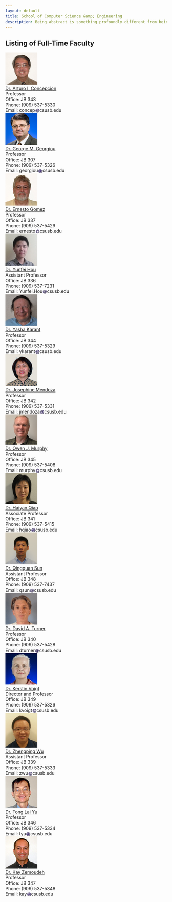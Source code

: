 ```yaml
---
layout: default
title: School of Computer Science &amp; Engineering
description: Being abstract is something profoundly different from being vague... The purpose of abstraction is not to be vague, but to create a new semantic level in which one can be absolutely precise. – Edsger Dijkstra
---
```


## Listing of __Full-Time Faculty__

<div class='third-wrap'>
<div class='third'>
<img src="photos/Arturo_Concepcion.jpg" alt="Dr. Arturo I. Concepcion" /><br />
<a href="http://cse.csusb.edu/concep">Dr. Arturo I. Concepcion</a><br />
Professor<br />
Office: JB 343<br />
Phone: (909) 537-5330<br />
Email: concep<img style="height: 1em; vertical-align: middle" src="../../assets/img/arobase.jpg" alt="arobase" />csusb.edu<br />
</div>

<div class='third'>
<img src="photos/George_Georgiou.jpg" alt="Dr. George M. Georgiou" /><br />
<a href="http://cse.csusb.edu/georgiou/">Dr. George M. Georgiou</a><br />
Professor<br />
Office: JB 307<br />
Phone: (909) 537-5326<br />
Email: georgiou<img style="height: 1em; vertical-align: middle" src="../../assets/img/arobase.jpg" alt="arobase" />csusb.edu<br /></div>

<div class='third'>
<img src="photos/Ernesto_Gomez.jpg" alt="Dr. Ernesto Gomez" /><br />
<a href="http://cse.csusb.edu/egomez">Dr. Ernesto Gomez</a><br />
Professor<br />
Office: JB 337<br />
Phone: (909) 537-5429<br />
Email: ernesto<img style="height: 1em; vertical-align: middle" src="../../assets/img/arobase.jpg" alt="arobase" />csusb.edu<br />
</div>

<div class='third'>
<img src="photos/Yunfei_Hou.jpg" alt="Dr. Yunfei Hou" /><br />
<a href="https://sites.google.com/site/yunfeihouhomepage/">Dr. Yunfei Hou</a><br />
Assistant Professor<br />
Office: JB 336<br />
Phone: (909) 537-7231<br />
Email: Yunfei.Hou<img style="height: 1em; vertical-align: middle" src="../../assets/img/arobase.jpg" alt="arobase" />csusb.edu<br />
</div>

<div class='third'>
<img src="photos/Yasha_Karant.jpg" alt="Dr. Yasha Karant" style="width: 100px" /><br />
<a href="http://cse.csusb.edu/ykarant">Dr. Yasha Karant</a><br />
Professor<br />
Office: JB 344<br />
Phone: (909) 537-5329<br />
Email: ykarant<img style="height: 1em; vertical-align: middle" src="../../assets/img/arobase.jpg" alt="arobase" />csusb.edu<br />
</div>

<div class='third'>
<img src="photos/Josephine_Mendoza.jpg" alt="Dr. Josephine Mendoza" /><br />
<span style="text-decoration:underline">Dr. Josephine Mendoza</span><br />
Professor<br />
Office: JB 342<br />
Phone: (909) 537-5331<br />
Email: jmendoza<img style="height: 1em; vertical-align: middle" src="../../assets/img/arobase.jpg" alt="arobase" />csusb.edu<br />
</div>

<div class='third'>
<img src="photos/Owen_Murphy.jpg" alt="Dr. Owen J. Murphy" style="width: 100px" /><br />
<a href="http://cse.csusb.edu/murphy">Dr. Owen J. Murphy</a><br />
Professor<br />
Office: JB 345<br />
Phone: (909) 537-5408<br />
Email: murphy<img style="height: 1em; vertical-align: middle" src="../../assets/img/arobase.jpg" alt="arobase" />csusb.edu<br />
</div>

<div class='third'>
<img src="photos/Haiyan_Qiao.jpg" alt="Dr. Haiyan Qiao" style="width: 100px" /><br />
<a href="http://cse.csusb.edu/hqiao">Dr. Haiyan Qiao</a><br />
Associate Professor<br />
Office: JB 341<br />
Phone: (909) 537-5415<br />
Email: hqiao<img style="height: 1em; vertical-align: middle" src="../../assets/img/arobase.jpg" alt="arobase" />csusb.edu<br />
</div>

<div class='third'>
<img src="photos/Qingquan_Sun.jpg" alt="Dr. Qingquan Sun" style="width: 100px" /><br />
<a href="http://cse.csusb.edu/qsun">Dr. Qingquan Sun</a><br />
Assistant Professor<br />
Office: JB 348<br />
Phone: (909) 537-7437<br />
Email: qsun<img style="height: 1em; vertical-align: middle" src="../../assets/img/arobase.jpg" alt="arobase" />csusb.edu<br />
</div>

<div class='third'>
<img src="photos/David_Turner.jpg" alt="Dr. David A. Turner" style="width: 100px" /><br />
<a href="http://cse.csusb.edu/turner">Dr. David A. Turner</a><br />
Professor<br />
Office: JB 340<br />
Phone: (909) 537-5428<br />
Email: dturner<img style="height: 1em; vertical-align: middle" src="../../assets/img/arobase.jpg" alt="arobase" />csusb.edu<br />
</div>

<div class='third'>
<img src="photos/Kerstin_Voigt.jpg" alt="Dr. Kerstin Voigt" /><br />
<a href="http://cse.csusb.edu/voigt">Dr. Kerstin Voigt</a><br />
Director and Professor<br />
Office: JB 349<br />
Phone: (909) 537-5326<br />
Email: kvoigt<img style="height: 1em; vertical-align: middle" src="../../assets/img/arobase.jpg" alt="arobase" />csusb.edu<br />
</div>

<div class='third'>
<img src="photos/Zhengping_Wu.jpg" alt="Dr. Zhenging Wu" style="width: 100px" /><br />
<a href="http://cse.csusb.edu/zwu">Dr. Zhengping Wu</a><br />
Assistant Professor<br />
Office: JB 339<br />
Phone: (909) 537-5333<br />
Email: zwu<img style="height: 1em; vertical-align: middle" src="../../assets/img/arobase.jpg" alt="arobase" />csusb.edu<br />
</div>

<div class='third'>
<img src="photos/Tong_Yu.jpg" alt="Dr. Tong Lai Yu" /><br />
<a href="http://cse.csusb.edu/tongyu">Dr. Tong Lai Yu</a><br />
Professor<br />
Office: JB 346<br />
Phone: (909) 537-5334<br />
Email: tyu<img style="height: 1em; vertical-align: middle" src="../../assets/img/arobase.jpg" alt="arobase" />csusb.edu<br />
</div>

<div class='third'>
<img src="photos/Kay_Zemoudeh.jpg" alt="Dr. Kay Zemoudeh" /><br />
<a href="http://cse.csusb.edu/kay">Dr. Kay Zemoudeh</a><br />
Professor<br />
Office: JB 347<br />
Phone: (909) 537-5348<br />
Email: kay<img style="height: 1em; vertical-align: middle" src="../../assets/img/arobase.jpg" alt="arobase" />csusb.edu<br />
</div>
</div>

